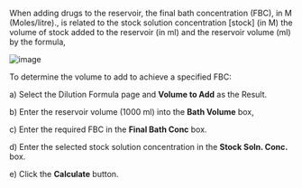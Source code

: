 When adding drugs to the reservoir, the final bath concentration (FBC), in M (Moles/litre)., is related to the stock solution concentration [stock] (in M) the volume of stock added to the reservoir (in ml) and the reservoir volume (ml) by the formula,

![image](https://user-images.githubusercontent.com/3098042/88390968-2d3b7c00-cdb1-11ea-9ba5-0eb37f6598e3.png)

To determine the volume to add to achieve a specified FBC:

a) Select the Dilution Formula page and **Volume to Add** as the Result.

b) Enter the reservoir volume (1000 ml) into the **Bath Volume** box, 

c) Enter the required FBC in the **Final Bath Conc** box.

d) Enter the selected stock solution concentration in the **Stock Soln. Conc.** box.

e) Click the **Calculate** button.
